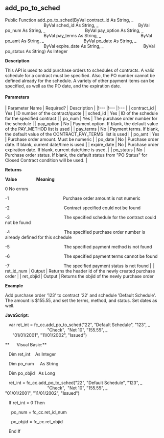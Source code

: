   

add_po_to_sched
-----------------

Public Function add_po_to_sched(ByVal contract_id As String, _
                                ByVal sched_id As String, _
                                ByVal po_num As String, _
                                ByVal pay_option As String, _
                                ByVal pay_terms As String, _
                                ByVal po_amt As String, _
                                ByVal po_date As String, _
                                ByVal expire_date As String, _
                                ByVal po_status As String) As Integer

**Description**

This API is used to add purchase orders to schedules of contracts. A valid schedule for a contract must be specified. Also, the PO number cannot be defined already for the schedule. A variety of other payment items can be specified, as well as the PO date, and the expiration date.

#### Parameters

| Parameter Name | Required? | Description |
|!--- |!--- |!--- |
| contract_id | Yes | ID number of the contract/quote |
| sched_id | Yes | ID of the schedule for the specified contract |
| po_num | Yes | The purchase order number for the schedule |
| pay_option | No | Payment option. If blank, the default value of the PAY_METHOD list is used |
| pay_terms | No | Payment terms. If blank, the default value of the CONTRACT_PAY_TERMS  list is used |
| po_amt | Yes | Purchase order amount. Must be numeric |
| po_date | No | Purchase order date. If blank, current date/time is used |
| expire_date | No | Purchase order expiration date. If blank, current date/time is used. |
| po_status | No | Purchase order status. If blank, the default status from "PO
 Status" for Closed Contract condition will be used. |

**Returns**

**Value**                **Meaning**

0 No errors

-1                                             Purchase order amount is not numeric

-2                                             Contract specified could not be found

-3                                             The specified schedule for the contract could not be found

-4                                             The specified purchase order number is already defined for this schedule

-5                                             The specified payment method is not found

-6                                             The specified payment terms cannot be found

-7                                             The specified payment status is not found |
| ret_id_num | Output | Returns the header id of the newly created purchase order |
| ret_objid | Output | Returns the objid of the newly purchase order

**Example**

 Add purchase order '123' to contract '22' and schedule 'Default Schedule'. The amount is $155.55, and set the terms, method, and status. Set dates as well.

**JavaScript:**

   var ret_int = fc_cc.add_po_to_sched("22", "Default Schedule", "123", _
                                   "Check",  "Net 10", "155.55", _
                                   "01/01/2001", "11/01/2002", "Issued")

**      Visual Basic:**

   Dim ret_int    As Integer

   Dim po_num     As String

   Dim po_objid   As Long

   ret_int = fc_cc.add_po_to_sched("22", "Default Schedule", "123", _
                                   "Check",  "Net 10", "155.55", _
                                   "01/01/2001", "11/01/2002", "Issued")

   If ret_int = 0 Then

     po_num = fc_cc.ret_id_num

     po_objid = fc_cc.ret_objid

   End If